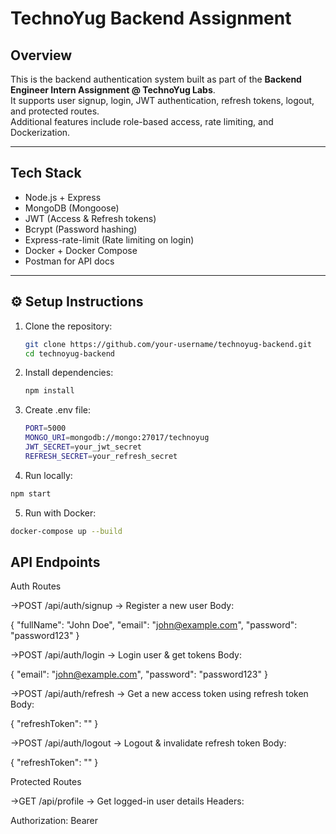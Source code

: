 # TechnoYug Backend Assignment

## Overview
This is the backend authentication system built as part of the **Backend Engineer Intern Assignment @ TechnoYug Labs**.  
It supports user signup, login, JWT authentication, refresh tokens, logout, and protected routes.  
Additional features include role-based access, rate limiting, and Dockerization.

---

## Tech Stack
- Node.js + Express
- MongoDB (Mongoose)
- JWT (Access & Refresh tokens)
- Bcrypt (Password hashing)
- Express-rate-limit (Rate limiting on login)
- Docker + Docker Compose
- Postman for API docs

---

## ⚙️ Setup Instructions
1. Clone the repository:
   ```bash
   git clone https://github.com/your-username/technoyug-backend.git
   cd technoyug-backend
   ```

2. Install dependencies:
   ```bash
   npm install
   ```

3. Create .env file:
    ```bash
    PORT=5000
    MONGO_URI=mongodb://mongo:27017/technoyug
    JWT_SECRET=your_jwt_secret
    REFRESH_SECRET=your_refresh_secret
    ```

4. Run locally:
```bash
npm start
```

5. Run with Docker:
```bash
docker-compose up --build
```

## API Endpoints
Auth Routes

->POST /api/auth/signup → Register a new user
Body:

{
  "fullName": "John Doe",
  "email": "john@example.com",
  "password": "password123"
}


->POST /api/auth/login → Login user & get tokens
Body:

{
  "email": "john@example.com",
  "password": "password123"
}


->POST /api/auth/refresh → Get a new access token using refresh token
Body:

{
  "refreshToken": "<your-refresh-token>"
}


->POST /api/auth/logout → Logout & invalidate refresh token
Body:

{
  "refreshToken": "<your-refresh-token>"
}

Protected Routes

->GET /api/profile → Get logged-in user details
Headers:

Authorization: Bearer <access-token>



